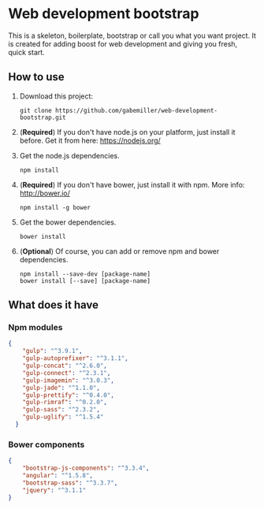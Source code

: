 # Web development bootstrap

This is a skeleton, boilerplate, bootstrap or call you what you want project.
It is created for adding boost for web development and giving you fresh, quick start.

## How to use

1. Download this project:

    ```shell
    git clone https://github.com/gabemiller/web-development-bootstrap.git
    ```
2. (**Required**) If you don't have node.js on your platform, just install it before.
Get it from here: https://nodejs.org/

3. Get the node.js dependencies.
    ```shell
    npm install 
    ```

4. (**Required**) If you don't have bower, just install it with npm.
More info: http://bower.io/
    ```shell
    npm install -g bower
    ```

5. Get the bower dependencies.
    ```shell
    bower install
    ```

6. (**Optional**) Of course, you can add or remove npm and bower dependencies.
    ```shell
    npm install --save-dev [package-name]
    bower install [--save] [package-name]
    ```

## What does it have

### Npm modules

```json
{
    "gulp": "^3.9.1",
    "gulp-autoprefixer": "^3.1.1",
    "gulp-concat": "^2.6.0",
    "gulp-connect": "^2.3.1",
    "gulp-imagemin": "^3.0.3",
    "gulp-jade": "^1.1.0",
    "gulp-prettify": "^0.4.0",
    "gulp-rimraf": "^0.2.0",
    "gulp-sass": "^2.3.2",
    "gulp-uglify": "^1.5.4"
  }
```

### Bower components
```json
{
    "bootstrap-js-components": "^3.3.4",
    "angular": "^1.5.8",
    "bootstrap-sass": "^3.3.7",
    "jquery": "^3.1.1"
}
```
